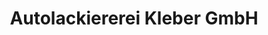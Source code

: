 ---
title: "Autolackiererei Kleber GmbH"
url: /lampertheim/autolackiererei-kleber-gmbh/
shop: Autowerkstatt
---